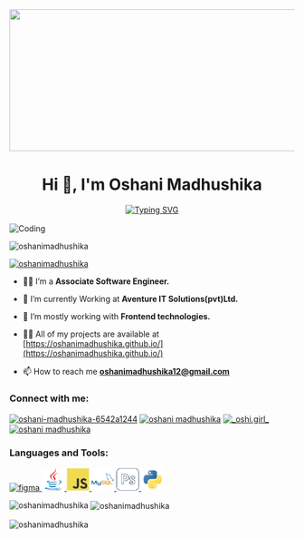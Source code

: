 <div id="header" align="center">
  <img src="https://c.tenor.com/_i9AUV0dv_0AAAAC/welcome-banner.gif" width="800" height="250"/>
</div>
<h1 align="center">Hi 👋, I'm Oshani Madhushika</h1>


<div align="center"> 
  
[![Typing SVG](https://readme-typing-svg.herokuapp.com?font=poppins&size=25&duration=4000&color=13F700&background=EB00FF00&center=true&vCenter=true&width=600&lines=I'm++Software++Developer++From++Sri++Lanka;Frontend+Developer;UI%2FUX++Designer;Fashioner)](https://git.io/typing-svg)
</div>



<img align="center" alt="Coding " width="400" src="https://itsupport.mp.gov.in/assets/default/images/helpdesk3.gif">

<p align="left"> <img src="https://komarev.com/ghpvc/?username=oshanimadhushika&label=Profile%20views&color=0e75b6&style=flat" alt="oshanimadhushika" /> </p>

<p align="left"> <a href="https://github.com/ryo-ma/github-profile-trophy"><img src="https://github-profile-trophy.vercel.app/?username=oshanimadhushika" alt="oshanimadhushika" /></a> </p>

- 👩‍🎓 I’m a **Associate Software Engineer.**

- 🔭 I’m currently Working at **Aventure IT Solutions(pvt)Ltd.**

- 🌱 I’m mostly working with **Frontend technologies.**


- 👨‍💻 All of my projects are available at [https://oshanimadhushika.github.io/](https://oshanimadhushika.github.io/)

- 📫 How to reach me **oshanimadhushika12@gmail.com**

<h3 align="left">Connect with me:</h3>
<p align="left">
<a href="https://linkedin.com/in/oshani-madhushika-6542a1244" target="blank"><img align="center" src="https://raw.githubusercontent.com/rahuldkjain/github-profile-readme-generator/master/src/images/icons/Social/linked-in-alt.svg" alt="oshani-madhushika-6542a1244" height="30" width="40" /></a>
<a href="https://fb.com/oshani madhushika" target="blank"><img align="center" src="https://raw.githubusercontent.com/rahuldkjain/github-profile-readme-generator/master/src/images/icons/Social/facebook.svg" alt="oshani madhushika" height="30" width="40" /></a>
<a href="https://instagram.com/_o_s_h_i___o_f_f_i_c_i_a_l" target="blank"><img align="center" src="https://raw.githubusercontent.com/rahuldkjain/github-profile-readme-generator/master/src/images/icons/Social/instagram.svg" alt="_oshi.girl_" height="30" width="40" /></a>
<a href="https://www.youtube.com/c/oshani madhushika" target="blank"><img align="center" src="https://raw.githubusercontent.com/rahuldkjain/github-profile-readme-generator/master/src/images/icons/Social/youtube.svg" alt="oshani madhushika" height="30" width="40" /></a>
</p>

<h3 align="left">Languages and Tools:</h3>
<p align="left"> <a href="https://www.figma.com/" target="_blank" rel="noreferrer"> <img src="https://www.vectorlogo.zone/logos/figma/figma-icon.svg" alt="figma" width="40" height="40"/> </a> <a href="https://www.java.com" target="_blank" rel="noreferrer"> <img src="https://raw.githubusercontent.com/devicons/devicon/master/icons/java/java-original.svg" alt="java" width="40" height="40"/> </a> <a href="https://developer.mozilla.org/en-US/docs/Web/JavaScript" target="_blank" rel="noreferrer"> <img src="https://raw.githubusercontent.com/devicons/devicon/master/icons/javascript/javascript-original.svg" alt="javascript" width="40" height="40"/> </a> <a href="https://www.mysql.com/" target="_blank" rel="noreferrer"> <img src="https://raw.githubusercontent.com/devicons/devicon/master/icons/mysql/mysql-original-wordmark.svg" alt="mysql" width="40" height="40"/> </a> <a href="https://www.photoshop.com/en" target="_blank" rel="noreferrer"> <img src="https://raw.githubusercontent.com/devicons/devicon/master/icons/photoshop/photoshop-line.svg" alt="photoshop" width="40" height="40"/> </a> <a href="https://www.python.org" target="_blank" rel="noreferrer"> <img src="https://raw.githubusercontent.com/devicons/devicon/master/icons/python/python-original.svg" alt="python" width="40" height="40"/> </a> </p>

<p><img align="left" src="https://github-readme-stats.vercel.app/api/top-langs?username=oshanimadhushika&show_icons=true&locale=en&layout=compact" alt="oshanimadhushika" /></p>

<p>&nbsp;<img align="center" src="https://github-readme-stats.vercel.app/api?username=oshanimadhushika&show_icons=true&locale=en" alt="oshanimadhushika" /></p>

<p><img align="center" src="https://github-readme-streak-stats.herokuapp.com/?user=oshanimadhushika&" alt="oshanimadhushika" /></p>
